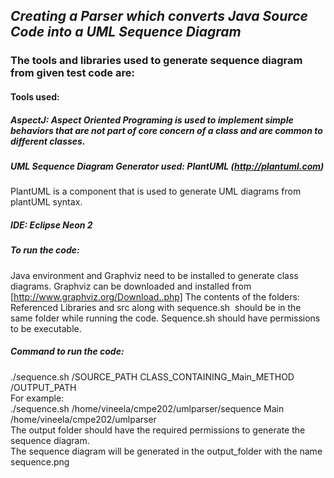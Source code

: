 ## **_Creating a Parser which converts Java Source Code into a UML Sequence Diagram_**  
### **The tools and libraries used to generate sequence diagram from given test code are:**
#### **Tools used:**  
##### **AspectJ:** Aspect Oriented Programing is used to implement simple behaviors that are not part of core concern of a class and are common to different classes.  
##### **UML Sequence Diagram Generator used:** PlantUML (http://plantuml.com)  
PlantUML is a component that is used to generate UML diagrams from plantUML syntax.  
##### **IDE:** Eclipse Neon 2  
##### **To run the code:**  
Java environment and Graphviz need to be installed to generate class diagrams. Graphviz can be downloaded and installed from [http://www.graphviz.org/Download..php]
The contents of the folders: Referenced Libraries and src along with sequence.sh  should be in the same folder while running the code.
Sequence.sh should have permissions to be executable.  

##### **Command to run the code:**  
./sequence.sh /SOURCE_PATH CLASS_CONTAINING_Main_METHOD /OUTPUT_PATH  
For example:  
./sequence.sh /home/vineela/cmpe202/umlparser/sequence Main /home/vineela/cmpe202/umlparser  
The output folder should have the required permissions to generate the sequence diagram.  
The sequence diagram will be generated in the output_folder with the name sequence.png
